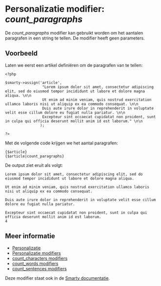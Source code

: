 # Personalizatie modifier: *count_paragraphs*

De *count_paragraphs* modifier kan gebruikt worden om het aantalen 
paragrafen in een string te tellen. De modifier heeft geen parameters.

## Voorbeeld

Laten we eerst een artikel definiëren om de paragrafen van te tellen:

    <?php

    $smarty->assign('article',
                     "Lorem ipsum dolor sit amet, consectetur adipiscing elit, sed do eiusmod tempor incididunt ut labore et dolore magna aliqua. \n\n
                     Ut enim ad minim veniam, quis nostrud exercitation ullamco laboris nisi ut aliquip ex ea commodo consequat. \n\n
                     Duis aute irure dolor in reprehenderit in voluptate velit esse cillum dolore eu fugiat nulla pariatur. \n\n
                     Excepteur sint occaecat cupidatat non proident, sunt in culpa qui officia deserunt mollit anim id est laborum." \n\n
                    );

    ?>
    
Met de volgende code krijgen we het aantal paragrafen:

    {$article}
    {$article|count_paragraphs}

De output ziet eruit als volgt:

    Lorem ipsum dolor sit amet, consectetur adipiscing elit, sed do eiusmod tempor incididunt ut labore et dolore magna aliqua.
    
    Ut enim ad minim veniam, quis nostrud exercitation ullamco laboris nisi ut aliquip ex ea commodo consequat.
    
    Duis aute irure dolor in reprehenderit in voluptate velit esse cillum dolore eu fugiat nulla pariatur.

    Excepteur sint occaecat cupidatat non proident, sunt in culpa qui officia deserunt mollit anim id est laborum.
    4

## Meer informatie

* [Personalizatie](./personalization)
* [Personalizatie modifiers](./personalization-modifiers)
* [count_characters modifiers](./personalization-modifiers-count_characters)
* [count_words modifiers](./personalization-modifiers-count_words)
* [count_sentences modifiers](./personalization-modifiers-count_sentences)

Deze modifier staat ook in de [Smarty documentatie](http://www.smarty.net/docs/en/language.modifier.count.paragraphs.tpl).
